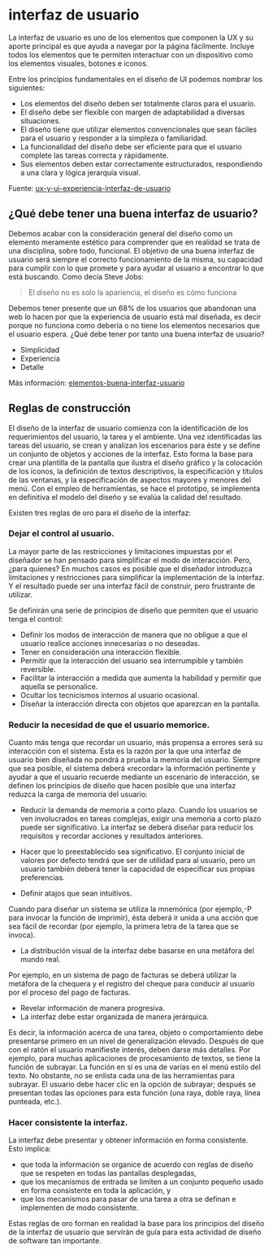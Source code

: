 # interfaz de usuario

La interfaz de usuario es uno de los elementos que componen la UX y su aporte principal es que ayuda a navegar por la página fácilmente. Incluye todos los elementos que te permiten interactuar con un dispositivo como los elementos visuales, botones e iconos.

Entre los principios fundamentales en el diseño de UI podemos nombrar los siguientes:

- Los elementos del diseño deben ser totalmente claros para el usuario.
- El diseño debe ser flexible con margen de adaptabilidad a diversas situaciones.
- El diseño tiene que utilizar elementos convencionales que sean fáciles para el usuario y responder a la simpleza o familiaridad.
- La funcionalidad del diseño debe ser eficiente para que el usuario complete las tareas correcta y rápidamente.
- Sus elementos deben estar correctamente estructurados, respondiendo a una clara y lógica jerarquía visual.

Fuente: [ux-y-ui-experiencia-interfaz-de-usuario](https://www.fuegoyamana.com/blog/ux-y-ui-experiencia-interfaz-de-usuario/
)

## ¿Qué debe tener una buena interfaz de usuario?

Debemos acabar con la consideración general del diseño como un elemento meramente estético para comprender que en realidad se trata de una disciplina, sobre todo, funcional. El objetivo de una buena interfaz de usuario será siempre el correcto funcionamiento de la misma, su capacidad para cumplir con lo que promete y para ayudar al usuario a encontrar lo que está buscando. Como decía Steve Jobs:

>El diseño no es solo la apariencia, el diseño es cómo funciona

Debemos tener presente que un 68% de los usuarios que abandonan una web  lo hacen por que la experiencia de usuario está mal diseñada, es decir porque no funciona como debería o no tiene los elementos necesarios que el usuario espera. ¿Qué debe tener por tanto una buena interfaz de usuario?

- Simplicidad
- Experiencia
- Detalle

Más información: [elementos-buena-interfaz-usuario](https://www.40defiebre.com/elementos-buena-interfaz-usuario)

## Reglas de construcción

El diseño de la interfaz de usuario comienza con la identificación de los requerimientos del usuario, la tarea y el ambiente. Una vez identificadas las tareas del usuario, se crean y analizan los escenarios para éste y se define un conjunto de objetos y acciones de la interfaz. Esto forma la base para crear una plantilla de la pantalla que ilustra el diseño gráfico y la colocación de los iconos, la definición de textos descriptivos, la especificación y títulos de las ventanas, y la especificación de aspectos mayores y menores del menú. Con el empleo de herramientas, se hace el prototipo, se implementa en definitiva el modelo del diseño y se evalúa la calidad del resultado.

Existen tres reglas de oro para el diseño de la interfaz:

### Dejar el control al usuario.

La mayor parte de las restricciones y limitaciones impuestas por el diseñador se han pensado para simplificar el modo de interacción. Pero, ¿para quienes? En muchos casos es posible que el diseñador introduzca limitaciones y restricciones para simplificar la implementación de la interfaz. Y el resultado puede ser una interfaz fácil de construir, pero frustrante de utilizar.

Se definirán una serie de principios de diseño que permiten que el usuario tenga el control:

- Definir los modos de interacción de manera que no obligue a que el usuario realice acciones innecesarias o no deseadas.
- Tener en consideración una interacción flexible.
- Permitir que la interacción del usuario sea interrumpible y también reversible.
- Facilitar la interacción a medida que aumenta la habilidad y permitir que aquella se personalice.
- Ocultar los tecnicismos internos al usuario ocasional.
- Diseñar la interacción directa con objetos que aparezcan en la pantalla.


### Reducir la necesidad de que el usuario memorice.

Cuanto más tenga que recordar un usuario, más propensa a errores será su interacción con el sistema. Esta es la razón por la que una interfaz de usuario bien diseñada no pondrá a prueba la memoria del usuario. Siempre que sea posible, el sistema deberá «recordar» la información pertinente y ayudar a que el usuario recuerde mediante un escenario de interacción, se definen los principios de diseño que hacen posible que una interfaz reduzca la carga de memoria del usuario:

- Reducir la demanda de memoria a corto plazo.
Cuando los usuarios se ven involucrados en tareas complejas, exigir una memoria a corto plazo puede ser significativo. La interfaz se deberá diseñar para reducir los requisitos y recordar acciones y resultados anteriores.

- Hacer que lo preestablecido sea significativo.
El conjunto inicial de valores por defecto tendrá que ser de utilidad para al usuario, pero un usuario también deberá tener la capacidad de especificar sus propias preferencias.

- Definir atajos que sean intuitivos. 

Cuando para diseñar un sistema se utiliza la mnemónica (por ejemplo,-P para invocar la función de imprimir), ésta deberá ir unida a una acción que sea fácil de recordar (por ejemplo, la primera letra de la tarea que se invoca).

- La distribución visual de la interfaz debe basarse en una metáfora del mundo real. 

Por ejemplo, en un sistema de pago de facturas se deberá utilizar la metáfora de la chequera y el registro del cheque para conducir al usuario por el proceso del pago de facturas.

- Revelar información de manera progresiva.
- La interfaz debe estar organizada de manera jerárquica. 

Es decir, la información acerca de una tarea, objeto o comportamiento debe presentarse primero en un nivel de generalización elevado. Después de que con el ratón el usuario manifieste interés, deben darse más detalles. Por ejemplo, para muchas aplicaciones de procesamiento de textos, se tiene la función de subrayar. La función en sí es una de varias en el menú estilo del texto. No obstante, no se enlista cada una de las herramientas para subrayar. El usuario debe hacer clic en la opción de subrayar; después se presentan todas las opciones para esta función (una raya, doble raya, línea punteada, etc.).

### Hacer consistente la interfaz.

La interfaz debe presentar y obtener información en forma consistente. Esto implica:

- que toda la información se organice de acuerdo con reglas de diseño que se respeten en todas las pantallas desplegadas,
- que los mecanismos de entrada se limiten a un conjunto pequeño usado en forma consistente en toda la aplicación, y
- que los mecanismos para pasar de una tarea a otra se definan e implementen de modo consistente.
    
Estas reglas de oro forman en realidad la base para los principios del diseño de la interfaz de usuario que servirán de guía para esta actividad de diseño de software tan importante.